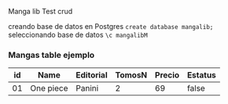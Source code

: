 Manga lib 
Test crud


creando base  de datos en Postgres ``create database mangalib;``
seleccionando base de datos `` \c mangalibM ``



### Mangas table ejemplo

| id | Name      | Editorial | TomosN  | Precio | Estatus |
|----|-----------|-----------|---------|--------|---------|
| 01 | One piece | Panini    | 2       | 69     | false   |
